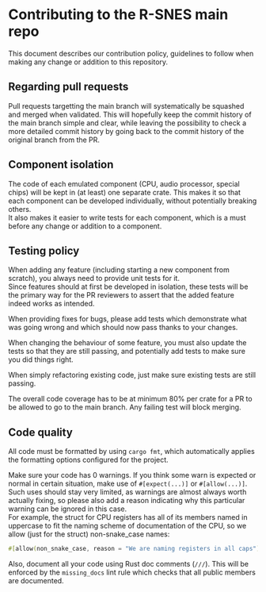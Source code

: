# Contributing to the R-SNES main repo

This document describes our contribution policy, guidelines to follow when making any change or addition to this repository.

## Regarding pull requests

Pull requests targetting the main branch will systematically be squashed and merged when validated. This will hopefully keep the commit history of the main branch simple and clear, while leaving the possibility to check a more detailed commit history by going back to the commit history of the original branch from the PR.

## Component isolation

The code of each emulated component (CPU, audio processor, special chips) will be kept in (at least) one separate crate. This makes it so that each component can be developed individually, without potentially breaking others.  
It also makes it easier to write tests for each component, which is a must before any change or addition to a component.

## Testing policy

When adding any feature (including starting a new component from scratch), you always need to provide unit tests for it.  
Since features should at first be developed in isolation, these tests will be the primary way for the PR reviewers to assert that the added feature indeed works as intended.

When providing fixes for bugs, please add tests which demonstrate what was going wrong and which should now pass thanks to your changes.

When changing the behaviour of some feature, you must also update the tests so that they are still passing, and potentially add tests to make sure you did things right.

When simply refactoring existing code, just make sure existing tests are still passing.

The overall code coverage has to be at minimum 80% per crate for a PR to be allowed to go to the main branch. Any failing test will block merging.

## Code quality

All code must be formatted by using `cargo fmt`, which automatically applies the formatting options configured for the project.

Make sure your code has 0 warnings. If you think some warn is expected or normal in certain situation, make use of `#[expect(...)]` or `#[allow(...)]`. Such uses should stay very limited, as warnings are almost always worth actually fixing, so please also add a reason indicating why this particular warning can be ignored in this case.  
For example, the struct for CPU registers has all of its members named in uppercase to fit the naming scheme of documentation of the CPU, so we allow (just for the struct) non-snake_case names:
```rs
#[allow(non_snake_case, reason = "We are naming registers in all caps")]
```

Also, document all your code using Rust doc comments (`///`). This will be enforced by the `missing_docs` lint rule which checks that all public members are documented.
